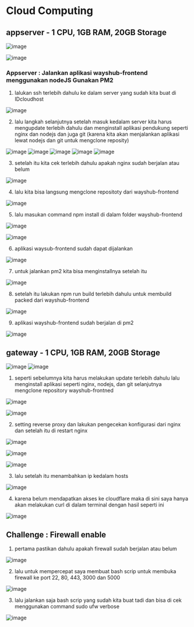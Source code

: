 # Cloud Computing

## appserver - 1 CPU, 1GB RAM, 20GB Storage

![image](https://user-images.githubusercontent.com/68781074/215779283-99dacfb2-e700-4098-95b3-a8a9e3774136.png)

![image](https://user-images.githubusercontent.com/68781074/215779369-6cf6f6c1-b99c-41de-aff0-1e59cdcc9fba.png)

### Appserver : Jalankan aplikasi wayshub-frontend menggunakan nodeJS Gunakan PM2

1. lalukan ssh terlebih dahulu ke dalam server yang sudah kita buat di IDcloudhost

![image](https://user-images.githubusercontent.com/68781074/215781268-9f3cfe5d-523c-495d-b1de-9f6fc358d401.png)

2. lalu langkah selanjutnya setelah masuk kedalam server kita harus mengupdate terlebih dahulu dan menginstall aplikasi pendukung seperti nginx dan nodejs dan juga git (karena kita akan menjalankan aplikasi lewat nodejs dan git untuk mengclone reposity)

![image](https://user-images.githubusercontent.com/68781074/215781699-93fa8fd3-b33d-4ca8-a0e4-eb6247c4e7af.png)
![image](https://user-images.githubusercontent.com/68781074/215781940-09cddc42-d63f-4c18-9100-470dbe7c1031.png)
![image](https://user-images.githubusercontent.com/68781074/215785893-d18fc8d1-ff94-4c6e-90e5-47e4d379f361.png)
![image](https://user-images.githubusercontent.com/68781074/215785961-34ebb818-f3f0-4463-b5c1-a5c0a635383f.png)
![image](https://user-images.githubusercontent.com/68781074/215786484-c32d46f5-c9c7-4222-bbbd-fe14b5d28d1f.png)

3. setelah itu kita cek terlebih dahulu apakah nginx sudah berjalan atau belum

![image](https://user-images.githubusercontent.com/68781074/215786927-54585fc4-b9eb-46e7-80cc-cf9c6eb25acf.png)

4. lalu kita bisa langsung mengclone repositoty dari wayshub-frontend

![image](https://user-images.githubusercontent.com/68781074/215787335-e2eaf982-a0e0-4746-8469-233f7a02ecae.png)

5. lalu masukan command npm install di dalam folder wayshub-frontend

![image](https://user-images.githubusercontent.com/68781074/215789042-a5d24c97-5a82-455b-b4c8-e3820c7340ef.png)

![image](https://user-images.githubusercontent.com/68781074/215789127-51ba4914-d504-4e84-9199-a500df7d735c.png)

6. aplikasi waysub-frontend sudah dapat dijalankan

![image](https://user-images.githubusercontent.com/68781074/215789595-405809d5-d6d7-412c-a143-48ce2d68cf25.png)

7. untuk jalankan pm2 kita bisa menginstallnya setelah itu

![image](https://user-images.githubusercontent.com/68781074/215791394-b19987b9-b53c-4f93-9914-40b66dd8392c.png)

8. setelah itu lakukan npm run build terlebih dahulu untuk membuild packed dari wayshub-frontend

![image](https://user-images.githubusercontent.com/68781074/215791756-081fc2c1-a036-4e9d-9c11-e8c0121c8869.png)

9. aplikasi wayshub-frontend sudah berjalan di pm2

![image](https://user-images.githubusercontent.com/68781074/215793284-f0ae7b19-6211-4c05-ae96-db12fabaf189.png)

## gateway - 1 CPU, 1GB RAM, 20GB Storage

![image](https://user-images.githubusercontent.com/68781074/215793924-1f931e53-b6d3-4604-b275-08440bb01a28.png)
![image](https://user-images.githubusercontent.com/68781074/215793840-c4767894-afcb-4c2c-89a8-8b202fe8b0a4.png)

1. seperti sebelumnya kita harus melakukan update terlebih dahulu lalu menginstall aplikasi seperti nginx, nodejs, dan git selanjutnya mengclone repository wayshub-frontned

![image](https://user-images.githubusercontent.com/68781074/216031653-103a1bbd-9f63-4dab-a536-398ea37e44a1.png)

![image](https://user-images.githubusercontent.com/68781074/216031875-406492f3-c4ca-45b7-aba9-e190482cd2c6.png)

2. setting reverse proxy dan lakukan pengecekan konfigurasi dari nginx dan setelah itu di restart nginx
 
![image](https://user-images.githubusercontent.com/68781074/216032077-3648b1e3-04ba-47ea-9a59-d199dbf087df.png)

![image](https://user-images.githubusercontent.com/68781074/216032127-e1e73766-51aa-4331-9c85-e4a6527d7bf8.png)

![image](https://user-images.githubusercontent.com/68781074/216032584-7463253b-8d6e-4553-a386-2026f4351e47.png)

3. lalu setelah itu menambahkan ip kedalam hosts

![image](https://user-images.githubusercontent.com/68781074/216032745-4068314c-933e-4ec4-81bf-879de4453ecc.png)

4. karena belum mendapatkan akses ke cloudflare maka di sini saya hanya akan melakukan curl di dalam terminal dengan hasil seperti ini

![image](https://user-images.githubusercontent.com/68781074/216033589-9959a0ea-57c5-4cb1-a905-f3d86148a288.png)

## Challenge : Firewall enable

1. pertama pastikan dahulu apakah firewall sudah berjalan atau belum

![image](https://user-images.githubusercontent.com/68781074/216036481-00b5f489-b022-416d-b72b-0bc4e35c8446.png)

2. lalu untuk mempercepat saya membuat bash scrip untuk membuka firewall ke port 22, 80, 443, 3000 dan 5000

![image](https://user-images.githubusercontent.com/68781074/216036741-b54efd86-c2d5-4560-9c2d-ef29b44b5b8f.png)

3. lalu jalankan saja bash scrip yang sudah kita buat tadi dan bisa di cek menggunakan command sudo ufw verbose

![image](https://user-images.githubusercontent.com/68781074/216037718-2a3ff7da-b426-4bab-aab4-9dbdf177d922.png)



